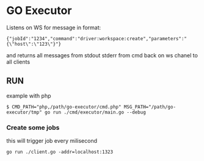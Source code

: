 # GO Executor

Listens on WS for message in format:
```
{"jobId":"1234","command":"driver:workspace:create","parameters":"{\"host\":\"123\"}"}
```
and returns all messages from stdout stderr from cmd back on ws chanel to all clients

## RUN
example with php
```
$ CMD_PATH="php,/path/go-executor/cmd.php" MSG_PATH="/path/go-executor/tmp" go run ./cmd/executor/main.go --debug
```

### Create some jobs

this will trigger job every milisecond

```
go run ./client.go -addr=localhost:1323
```